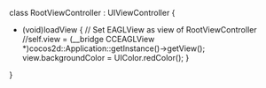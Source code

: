 class RootViewController : UIViewController {

- (void)loadView {
    // Set EAGLView as view of RootViewController
    //self.view = (__bridge CCEAGLView *)cocos2d::Application::getInstance()->getView();
     view.backgroundColor = UIColor.redColor();
}

}
